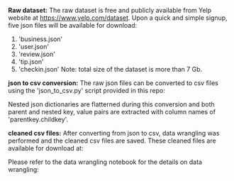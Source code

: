 **Raw dataset:**
The raw dataset is free and publicly available from Yelp website at https://www.yelp.com/dataset. 
Upon a quick and simple signup, five json files will be available for download: 
  1. 'business.json'
  2. 'user.json'
  3. 'review.json'
  4. 'tip.json'
  5. 'checkin.json'
Note: total size of the dataset is more than 7 Gb. 


**json to csv conversion:**
The raw json files can be converted to csv files using the 'json_to_csv.py' script provided in this repo: 

Nested json dictionaries are flatterned during this conversion and both parent and nested key, value pairs are extracted with column names of 'parentkey.childkey'. 


**cleaned csv files:**
After converting from json to csv, data wrangling was performed and the cleaned csv files are saved. These cleaned files are available for download at: 

Please refer to the data wrangling notebook for the details on data wrangling: 

